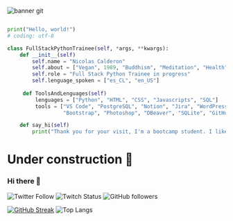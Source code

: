 ![banner git](https://github.com/ncalderonh/ncalderonh/assets/129394494/f4498805-32f9-4a78-bb3e-d5b3d22b62d8)
```python

print("Hello, world!")
# coding: utf-8

class FullStackPythonTrainee(self, *args, **kwargs):
    def __init__(self)
        self.name = "Nicolas Calderon"
        self.about = ["Vegan", 1989, "Buddhism", "Meditation", "Health", "Nature"]
        self.role = "Full Stack Python Trainee in progress" 
        self.lenguage_spoken = ["es_CL", "en_US"]
        
     def ToolsAndLenguages(self)
         lenguages = ["Python", "HTML", "CSS", "Javascripts", "SQL"]
         tools = ["VS Code", "PostgreSQL", "Notion", "Jira", "WordPress", 
                  "Bootstrap", "Photoshop", "DBeaver", "SQLite", "GitHub"]

    def say_hi(self)
        print("Thank you for your visit, I'm a bootcamp student. I like programming")
```
# Under construction 🚧
### Hi there 👋
![Twitter Follow](https://img.shields.io/twitter/follow/ncalderonh?style=for-the-badge&logo=twitter&logoColor=FFDE00&labelColor=660300&color=FFDE00)  ![Twitch Status](https://img.shields.io/twitch/status/PlueciToT?style=for-the-badge&logo=twitch&logoColor=FFDE00&labelColor=660300&color=FFDE00)  ![GitHub followers](https://img.shields.io/github/followers/ncalderonh?style=for-the-badge&logo=github&logoColor=FFDE00&labelColor=660300&color=FFDE00)

[![GitHub Streak](https://streak-stats.demolab.com?user=ncalderonh&theme=monokai-metallian&hide_border=true)](https://git.io/streak-stats)  ![Top Langs](https://github-readme-stats.vercel.app/api/top-langs/?username=ncalderonh&layout=compact)

<!--
**PlueciToT/PlueciToT** is a ✨ _special_ ✨ repository because its `README.md` (this file) appears on your GitHub profile.

Here are some ideas to get you started:

- 🔭 I’m currently working on ...
- 🌱 I’m currently learning ...
- 👯 I’m looking to collaborate on ...
- 🤔 I’m looking for help with ...
- 💬 Ask me about ...
- 📫 How to reach me: ...
- 😄 Pronouns: ...
- ⚡ Fun fact: ...
-->
